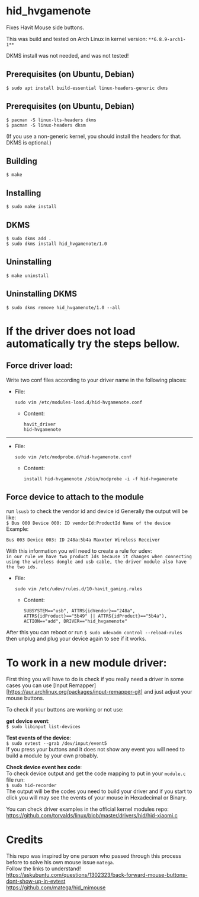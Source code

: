 # hid_hvgamenote
Fixes Havit Mouse side buttons.

This was build and tested on Arch Linux in kernel version: `**6.8.9-arch1-1**`

DKMS install was not needed, and was not tested!

## Prerequisites (on Ubuntu, Debian)
    $ sudo apt install build-essential linux-headers-generic dkms
## Prerequisites (on Ubuntu, Debian)
    $ pacman -S linux-lts-headers dkms
    $ pacman -S linux-headers dksm
    
(If you use a non-generic kernel, you should install the headers for that. DKMS is optional.)
## Building
    $ make
## Installing
    $ sudo make install
## DKMS
    $ sudo dkms add .
    $ sudo dkms install hid_hvgamenote/1.0
## Uninstalling
    $ make uninstall
## Uninstalling DKMS
    $ sudo dkms remove hid_hvgamenote/1.0 --all



# If the driver does not load automatically try the steps bellow.

## Force driver load:

Write two conf files according to your driver name in the following places:
- File:
    ```
    sudo vim /etc/modules-load.d/hid-hvgamenote.conf
    ```
    - Content:
        ```
        havit_driver
        hid-hvgamenote
        ```
-------------
- File:
    ```
    sudo vim /etc/modprobe.d/hid-hvgamenote.conf
    ```
    - Content:
        ```
        install hid-hvgamenote /sbin/modprobe -i -f hid-hvgamenote
        ```


## Force device to attach to the module

run `lsusb` to check the vendor id and device id
Generally the output will be like:  
`$ Bus 000 Device 000: ID vendorId:ProductId Name of the device` 
Example:
```
Bus 003 Device 003: ID 248a:5b4a Maxxter Wireless Receiver
```

With this information you will need to create a rule for udev:  
`in our rule we have two product Ids because it changes when connecting using the wireless dongle and usb cable, the driver module also have the two ids.`
- File:
    ```
    sudo vim /etc/udev/rules.d/10-havit_gaming.rules 
    ```
    - Content:
        ```
        SUBSYSTEM=="usb", ATTRS{idVendor}=="248a", ATTRS{idProduct}=="5b49" || ATTRS{idProduct}=="5b4a"), ACTION=="add", DRIVER=="hid_hvgamenote"
        ```

After this you can reboot or run `$ sudo udevadm control --reload-rules` then unplug and plug your device again to see if it works.


# To work in a new module driver:

First thing you will have to do is check if you really need a driver in some cases you can use [Input Remapper][https://aur.archlinux.org/packages/input-remapper-git] and just adjust your mouse buttons.

To check if your buttons are working or not use:

**get device event**:  
    `$ sudo libinput list-devices`

**Test events of the device**:  
    `$ sudo evtest --grab /dev/input/event5`  
If you press your buttons and it does not show any event you will need to build a module by your own probably.

**Check device event hex code**:  
To check device output and get the code mapping to put in your `module.c` file run:  
    `$ sudo hid-recorder`  
The output will be the codes you need to build your driver and if you start to click you will may see the events of your mouse in Hexadecimal or Binary.  

You can check driver examples in the official kernel modules repo: https://github.com/torvalds/linux/blob/master/drivers/hid/hid-xiaomi.c

# Credits

This repo was inspired by one person who passed through this process before to solve his own mouse issue `matega`.  
Follow the links to understand!  
https://askubuntu.com/questions/1302323/back-forward-mouse-buttons-dont-show-up-in-evtest  
https://github.com/matega/hid_mimouse  
